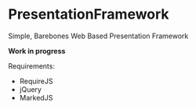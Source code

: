 # PresentationFramework
Simple, Barebones Web Based Presentation Framework

**Work in progress**

Requirements:

* RequireJS
* jQuery
* MarkedJS
